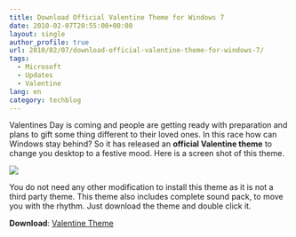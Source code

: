 ```yaml
---
title: Download Official Valentine Theme for Windows 7
date: 2010-02-07T20:55:00+00:00
layout: single
author_profile: true
url: 2010/02/07/download-official-valentine-theme-for-windows-7/
tags:
  - Microsoft
  - Updates
  - Valentine
lang: en
category: techblog
---
```

Valentines Day is coming and people are getting ready with preparation and plans to gift some thing different to their loved ones. In this race how can Windows stay behind? So it has released an **official Valentine theme** to change you desktop to a festive mood. Here is a screen shot of this theme.

[![](http://4.bp.blogspot.com/_vaUVXcmC3OI/S28hTVq5TLI/AAAAAAAAA2I/pZT1jTfNT7c/s640/valentine-theme.png)](http://4.bp.blogspot.com/_vaUVXcmC3OI/S28hTVq5TLI/AAAAAAAAA2I/pZT1jTfNT7c/s1600-h/valentine-theme.png)

You do not need any other modification to install this theme as it is not a third party theme. This theme also includes complete sound pack, to move you with the rhythm. Just download the theme and double click it.

**Download**: [Valentine Theme](http://download.microsoft.com/download/7/f/2/7F2F0382-FAA4-4CBE-B567-AB49ED8A3F24/LacyHearts.themepack)
